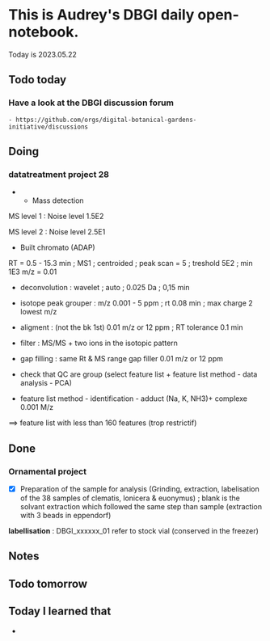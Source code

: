 

# This is Audrey's DBGI daily open-notebook.

Today is 2023.05.22

## Todo today

### Have a look at the DBGI discussion forum
    - https://github.com/orgs/digital-botanical-gardens-initiative/discussions

###
###

## Doing
### datatreatment project 28 
- * Mass detection 

MS level 1 : Noise level 1.5E2 

MS level 2 : Noise level 2.5E1

* Built chromato (ADAP)

RT = 0.5 - 15.3 min ; MS1 ; centroided ; peak scan = 5 ; treshold 5E2 ; min 1E3 m/z = 0.01 

* deconvolution : wavelet ; auto ; 0.025 Da ; 0,15 min 


* isotope peak grouper : m/z 0.001 - 5 ppm ; rt 0.08 min ; max charge 2 lowest m/z 

* aligment : (not the bk 1st) 0.01 m/z or 12 ppm ; RT tolerance 0.1 min 
* filter : MS/MS +  two ions in the isotopic pattern 

* gap filling : same Rt & MS range gap filler 0.01 m/z or 12 ppm

* check that QC are group (select feature list + feature list method - data analysis - PCA)

* feature list method - identification - adduct (Na, K, NH3)+ complexe 0.001 M/z

==> feature list with less than 160 features (trop restrictif)

## Done
### Ornamental project 

- [X] Preparation of the sample for analysis (Grinding, extraction, labelisation of the 38 samples of clematis, lonicera & euonymus) ; blank is the solvant extraction which followed the same step than sample (extraction with 3 beads in eppendorf)  
 
**labellisation** : DBGI_xxxxxx_01 refer to stock vial (conserved in the freezer) 

## Notes







## Todo tomorrow

###
###
###


## Today I learned that

- 